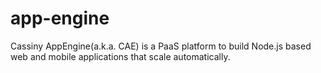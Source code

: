 # app-engine
Cassiny AppEngine(a.k.a. CAE) is a PaaS platform to build Node.js based web and mobile applications that scale automatically.
